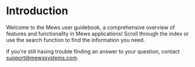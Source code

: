 # Introduction

Welcome to the Mews user guidebook, a comprehensive overview of features and functionality in Mews applications! Scroll through the index or use the search function to find the information you need. 

If you're still having trouble finding an answer to your question, contact [support@mewssystems.com](mailto:support@mewssystems.com).









